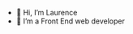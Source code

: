 - 👋 Hi, I’m Laurence
- 🌱 I’m a Front End web developer

<!---
LaurencePeacock/LaurencePeacock is a ✨ special ✨ repository because its `README.md` (this file) appears on your GitHub profile.
You can click the Preview link to take a look at your changes.
--->
